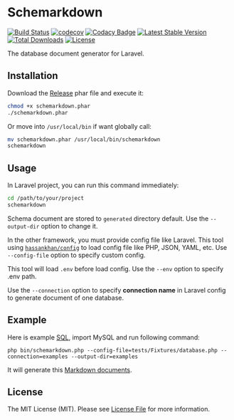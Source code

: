 # Schemarkdown

[![Build Status](https://travis-ci.com/MilesChou/schemarkdown.svg?branch=master)](https://travis-ci.com/MilesChou/schemarkdown)
[![codecov](https://codecov.io/gh/MilesChou/schemarkdown/branch/master/graph/badge.svg)](https://codecov.io/gh/MilesChou/schemarkdown)
[![Codacy Badge](https://api.codacy.com/project/badge/Grade/8e858d7ebc494a7db0f3c9a92f40a72e)](https://www.codacy.com/manual/MilesChou/schemarkdown)
[![Latest Stable Version](https://poser.pugx.org/MilesChou/schemarkdown/v/stable)](https://packagist.org/packages/MilesChou/schemarkdown)
[![Total Downloads](https://poser.pugx.org/MilesChou/schemarkdown/d/total.svg)](https://packagist.org/packages/MilesChou/schemarkdown)
[![License](https://poser.pugx.org/MilesChou/schemarkdown/license)](https://packagist.org/packages/MilesChou/schemarkdown)

The database document generator for Laravel.

## Installation

Download the [Release](https://github.com/MilesChou/schemarkdown/releases) phar file and execute it:

```bash
chmod +x schemarkdown.phar
./schemarkdown.phar
```

Or move into `/usr/local/bin` if want globally call:

```bash
mv schemarkdown.phar /usr/local/bin/schemarkdown
schemarkdown
```

## Usage

In Laravel project, you can run this command immediately:

```bash
cd /path/to/your/project
schemarkdown
```

Schema document are stored to `generated` directory default. Use the `--output-dir` option to change it.

In the other framework, you must provide config file like Laravel. This tool using [`hassankhan/config`](https://github.com/hassankhan/config) to load config file like PHP, JSON, YAML, etc. Use `--config-file` option to specify custom config.

This tool will load `.env` before load config. Use the `--env` option to specify .env path. 

Use the `--connection` option to specify **connection name** in Laravel config to generate document of one database.

## Example

Here is example [SQL](/examples/examples.sql), import MySQL and run following command:

```
php bin/schemarkdown.php --config-file=tests/Fixtures/database.php --connection=examples --output-dir=examples
```

It will generate this [Markdown documents](/examples).

## License

The MIT License (MIT). Please see [License File](LICENSE) for more information.
